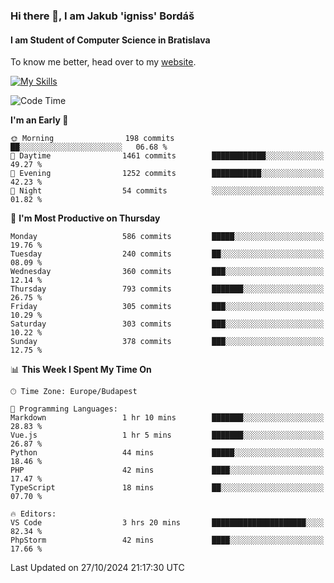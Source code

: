 ### Hi there 👋, I am Jakub 'igniss' Bordáš

#### I am Student of Computer Science in Bratislava
To know me better, head over to my [website](https://bordas.sk).

[![My Skills](https://skillicons.dev/icons?i=js,html,css,figma,svelte,java,kotlin,python,postgresql,typescript,nest,nodejs)](https://bordas.sk)


<!--START_SECTION:waka-->
![Code Time](http://img.shields.io/badge/Code%20Time-1%2C552%20hrs%202%20mins-blue)

**I'm an Early 🐤** 

```text
🌞 Morning                198 commits         ██░░░░░░░░░░░░░░░░░░░░░░░   06.68 % 
🌆 Daytime                1461 commits        ████████████░░░░░░░░░░░░░   49.27 % 
🌃 Evening                1252 commits        ███████████░░░░░░░░░░░░░░   42.23 % 
🌙 Night                  54 commits          ░░░░░░░░░░░░░░░░░░░░░░░░░   01.82 % 
```
📅 **I'm Most Productive on Thursday** 

```text
Monday                   586 commits         █████░░░░░░░░░░░░░░░░░░░░   19.76 % 
Tuesday                  240 commits         ██░░░░░░░░░░░░░░░░░░░░░░░   08.09 % 
Wednesday                360 commits         ███░░░░░░░░░░░░░░░░░░░░░░   12.14 % 
Thursday                 793 commits         ███████░░░░░░░░░░░░░░░░░░   26.75 % 
Friday                   305 commits         ███░░░░░░░░░░░░░░░░░░░░░░   10.29 % 
Saturday                 303 commits         ███░░░░░░░░░░░░░░░░░░░░░░   10.22 % 
Sunday                   378 commits         ███░░░░░░░░░░░░░░░░░░░░░░   12.75 % 
```


📊 **This Week I Spent My Time On** 

```text
🕑︎ Time Zone: Europe/Budapest

💬 Programming Languages: 
Markdown                 1 hr 10 mins        ███████░░░░░░░░░░░░░░░░░░   28.83 % 
Vue.js                   1 hr 5 mins         ███████░░░░░░░░░░░░░░░░░░   26.87 % 
Python                   44 mins             █████░░░░░░░░░░░░░░░░░░░░   18.46 % 
PHP                      42 mins             ████░░░░░░░░░░░░░░░░░░░░░   17.47 % 
TypeScript               18 mins             ██░░░░░░░░░░░░░░░░░░░░░░░   07.70 % 

🔥 Editors: 
VS Code                  3 hrs 20 mins       █████████████████████░░░░   82.34 % 
PhpStorm                 42 mins             ████░░░░░░░░░░░░░░░░░░░░░   17.66 % 
```


 Last Updated on 27/10/2024 21:17:30 UTC
<!--END_SECTION:waka-->
